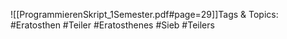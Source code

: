 
![[ProgrammierenSkript_1Semester.pdf#page=29]]Tags & Topics:
   #Eratosthen
   #Teiler
   #Eratosthenes
   #Sieb
   #Teilers